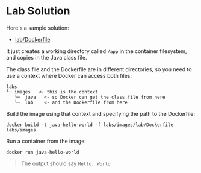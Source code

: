 # Lab Solution

Here's a sample solution:

- [lab/Dockerfile](./lab/Dockerfile)

It just creates a working directory called `/app` in the container filesystem, and copies in the Java class file.

The class file and the Dockerfile are in different directories, so you need to use a context where Docker can access both files:

```
labs
└─ images   <- this is the context
   └─  java   <- so Docker can get the class file from here
   └─  lab    <- and the Dockerfile from here
```
Build the image using that context and specifying the path to the Dockerfile:

```
docker build -t java-hello-world -f labs/images/lab/Dockerfile labs/images
```

Run a container from the image:

```
docker run java-hello-world
```

> The output should say `Hello, World`
